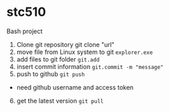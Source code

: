 # stc510
Bash project
1. Clone git repository
  git clone "url"
2. move file from Linux system to git
  `explorer.exe`
3. add files to git folder
   `git.add`
4. insert commit information
  `git.commit -m "message"`
5. push to github
  `git push`
  * need github username and access token
6. get the latest version
  `git pull`
